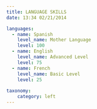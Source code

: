 ```yaml
---
title: LANGUAGE SKILLS
date: 13:34 02/21/2014

languages:
  - name: Spanish
    level_name: Mother Language
    level: 100
  - name: English
    level_name: Advanced Level
    level: 75  
  - name: French
    level_name: Basic Level
    level: 25  
    
taxonomy:
    category: left
---
```

